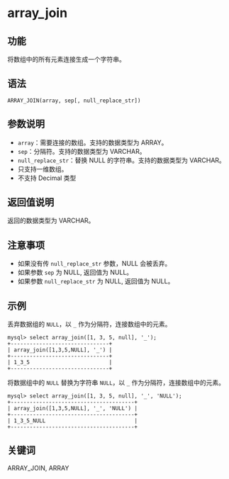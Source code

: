# array_join

## 功能

将数组中的所有元素连接生成一个字符串。

## 语法

`ARRAY_JOIN(array, sep[, null_replace_str])`

## 参数说明

* `array`：需要连接的数组。支持的数据类型为 ARRAY。
* `sep`：分隔符。支持的数据类型为 VARCHAR。
* `null_replace_str`：替换 NULL 的字符串。支持的数据类型为 VARCHAR。
* 只支持一维数组。
* 不支持 Decimal 类型

## 返回值说明

返回的数据类型为 VARCHAR。

## 注意事项

* 如果没有传 `null_replace_str` 参数，NULL 会被丢弃。
* 如果参数 `sep` 为 NULL, 返回值为 NULL。
* 如果参数 `null_replace_str` 为 NULL, 返回值为 NULL。

## 示例

丢弃数据组的 `NULL`，以 `_` 作为分隔符，连接数组中的元素。

```Plain Text
mysql> select array_join([1, 3, 5, null], '_');
+-------------------------------+
| array_join([1,3,5,NULL], '_') |
+-------------------------------+
| 1_3_5                         |
+-------------------------------+
```

将数据组中的 `NULL` 替换为字符串 `NULL`，以 `_` 作为分隔符，连接数组中的元素。

```Plain Text
mysql> select array_join([1, 3, 5, null], '_', 'NULL');
+---------------------------------------+
| array_join([1,3,5,NULL], '_', 'NULL') |
+---------------------------------------+
| 1_3_5_NULL                            |
+---------------------------------------+
```

## 关键词

ARRAY_JOIN, ARRAY
